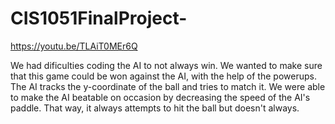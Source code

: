 # CIS1051FinalProject-

https://youtu.be/TLAiT0MEr6Q 

We had dificulties coding the AI to not always win. We wanted to make sure that this game could be won against the AI, with the help of the powerups. The AI tracks the y-coordinate of the ball and tries to match it. We were able to make the AI beatable on occasion by decreasing the speed of the AI's paddle. That way, it always attempts to hit the ball but doesn't always. 

